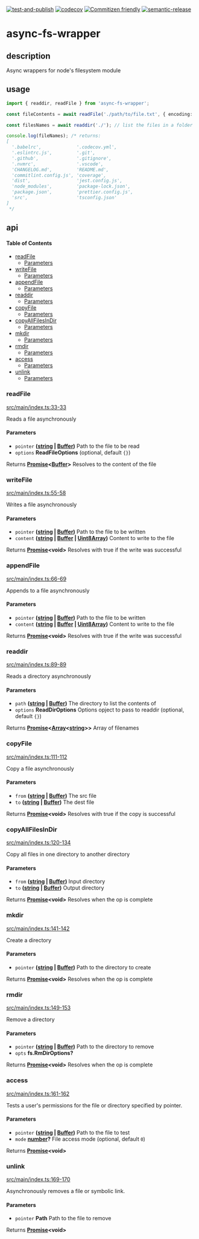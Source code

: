 [![test-and-publish](https://github.com/bbeesley/async-fs/actions/workflows/test-and-publish.yml/badge.svg)](https://github.com/bbeesley/async-fs/actions/workflows/test-and-publish.yml) [![codecov](https://codecov.io/gh/bbeesley/async-fs/branch/master/graph/badge.svg)](https://codecov.io/gh/bbeesley/async-fs) [![Commitizen friendly](https://img.shields.io/badge/commitizen-friendly-brightgreen.svg)](http://commitizen.github.io/cz-cli/) [![semantic-release](https://img.shields.io/badge/%20%20%F0%9F%93%A6%F0%9F%9A%80-semantic--release-e10079.svg)](https://github.com/semantic-release/semantic-release)

# async-fs-wrapper

## description

Async wrappers for node's filesystem module

## usage

```typescript
import { readdir, readFile } from 'async-fs-wrapper';

const fileContents = await readFile('./path/to/file.txt', { encoding: 'utf8' }); // get the content of a file

const filesNames = await readdir('./'); // list the files in a folder

console.log(fileNames); /* returns:
[
  '.babelrc',             '.codecov.yml',
  '.eslintrc.js',         '.git',
  '.github',              '.gitignore',
  '.nvmrc',               '.vscode',
  'CHANGELOG.md',         'README.md',
  'commitlint.config.js', 'coverage',
  'dist',                 'jest.config.js',
  'node_modules',         'package-lock.json',
  'package.json',         'prettier.config.js',
  'src',                  'tsconfig.json'
]
 */
```

## api

<!-- Generated by documentation.js. Update this documentation by updating the source code. -->

#### Table of Contents

*   [readFile](#readfile)
    *   [Parameters](#parameters)
*   [writeFile](#writefile)
    *   [Parameters](#parameters-1)
*   [appendFile](#appendfile)
    *   [Parameters](#parameters-2)
*   [readdir](#readdir)
    *   [Parameters](#parameters-3)
*   [copyFile](#copyfile)
    *   [Parameters](#parameters-4)
*   [copyAllFilesInDir](#copyallfilesindir)
    *   [Parameters](#parameters-5)
*   [mkdir](#mkdir)
    *   [Parameters](#parameters-6)
*   [rmdir](#rmdir)
    *   [Parameters](#parameters-7)
*   [access](#access)
    *   [Parameters](#parameters-8)
*   [unlink](#unlink)
    *   [Parameters](#parameters-9)

### readFile

[src/main/index.ts:33-33](https://github.com/bbeesley/async-fs-wrapper/blob/a54ec2aeffdcfad3ee68d89542951dd8a04a735e/src/main/index.ts#L33-L33 "Source code on GitHub")

Reads a file asynchronously

#### Parameters

*   `pointer` **([string](https://developer.mozilla.org/docs/Web/JavaScript/Reference/Global_Objects/String) | [Buffer](https://nodejs.org/api/buffer.html))** Path to the file to be read
*   `options` **ReadFileOptions**  (optional, default `{}`)

Returns **[Promise](https://developer.mozilla.org/docs/Web/JavaScript/Reference/Global_Objects/Promise)<[Buffer](https://nodejs.org/api/buffer.html)>** Resolves to the content of the file

### writeFile

[src/main/index.ts:55-58](https://github.com/bbeesley/async-fs-wrapper/blob/a54ec2aeffdcfad3ee68d89542951dd8a04a735e/src/main/index.ts#L55-L58 "Source code on GitHub")

Writes a file asynchronously

#### Parameters

*   `pointer` **([string](https://developer.mozilla.org/docs/Web/JavaScript/Reference/Global_Objects/String) | [Buffer](https://nodejs.org/api/buffer.html))** Path to the file to be written
*   `content` **([string](https://developer.mozilla.org/docs/Web/JavaScript/Reference/Global_Objects/String) | [Buffer](https://nodejs.org/api/buffer.html) | [Uint8Array](https://developer.mozilla.org/docs/Web/JavaScript/Reference/Global_Objects/Uint8Array))** Content to write to the file

Returns **[Promise](https://developer.mozilla.org/docs/Web/JavaScript/Reference/Global_Objects/Promise)\<void>** Resolves with true if the write was successful

### appendFile

[src/main/index.ts:66-69](https://github.com/bbeesley/async-fs-wrapper/blob/a54ec2aeffdcfad3ee68d89542951dd8a04a735e/src/main/index.ts#L66-L69 "Source code on GitHub")

Appends to a file asynchronously

#### Parameters

*   `pointer` **([string](https://developer.mozilla.org/docs/Web/JavaScript/Reference/Global_Objects/String) | [Buffer](https://nodejs.org/api/buffer.html))** Path to the file to be written
*   `content` **([string](https://developer.mozilla.org/docs/Web/JavaScript/Reference/Global_Objects/String) | [Buffer](https://nodejs.org/api/buffer.html) | [Uint8Array](https://developer.mozilla.org/docs/Web/JavaScript/Reference/Global_Objects/Uint8Array))** Content to write to the file

Returns **[Promise](https://developer.mozilla.org/docs/Web/JavaScript/Reference/Global_Objects/Promise)\<void>** Resolves with true if the write was successful

### readdir

[src/main/index.ts:89-89](https://github.com/bbeesley/async-fs-wrapper/blob/a54ec2aeffdcfad3ee68d89542951dd8a04a735e/src/main/index.ts#L89-L89 "Source code on GitHub")

Reads a directory asynchronously

#### Parameters

*   `path` **([string](https://developer.mozilla.org/docs/Web/JavaScript/Reference/Global_Objects/String) | [Buffer](https://nodejs.org/api/buffer.html))** The directory to list the contents of
*   `options` **ReadDirOptions** Options opject to pass to readdir (optional, default `{}`)

Returns **[Promise](https://developer.mozilla.org/docs/Web/JavaScript/Reference/Global_Objects/Promise)<[Array](https://developer.mozilla.org/docs/Web/JavaScript/Reference/Global_Objects/Array)<[string](https://developer.mozilla.org/docs/Web/JavaScript/Reference/Global_Objects/String)>>** Array of filenames

### copyFile

[src/main/index.ts:111-112](https://github.com/bbeesley/async-fs-wrapper/blob/a54ec2aeffdcfad3ee68d89542951dd8a04a735e/src/main/index.ts#L111-L112 "Source code on GitHub")

Copy a file asynchronously

#### Parameters

*   `from` **([string](https://developer.mozilla.org/docs/Web/JavaScript/Reference/Global_Objects/String) | [Buffer](https://nodejs.org/api/buffer.html))** The src file
*   `to` **([string](https://developer.mozilla.org/docs/Web/JavaScript/Reference/Global_Objects/String) | [Buffer](https://nodejs.org/api/buffer.html))** The dest file

Returns **[Promise](https://developer.mozilla.org/docs/Web/JavaScript/Reference/Global_Objects/Promise)\<void>** Resolves with true if the copy is successful

### copyAllFilesInDir

[src/main/index.ts:120-134](https://github.com/bbeesley/async-fs-wrapper/blob/a54ec2aeffdcfad3ee68d89542951dd8a04a735e/src/main/index.ts#L120-L134 "Source code on GitHub")

Copy all files in one directory to another directory

#### Parameters

*   `from` **([string](https://developer.mozilla.org/docs/Web/JavaScript/Reference/Global_Objects/String) | [Buffer](https://nodejs.org/api/buffer.html))** Input directory
*   `to` **([string](https://developer.mozilla.org/docs/Web/JavaScript/Reference/Global_Objects/String) | [Buffer](https://nodejs.org/api/buffer.html))** Output directory

Returns **[Promise](https://developer.mozilla.org/docs/Web/JavaScript/Reference/Global_Objects/Promise)\<void>** Resolves when the op is complete

### mkdir

[src/main/index.ts:141-142](https://github.com/bbeesley/async-fs-wrapper/blob/a54ec2aeffdcfad3ee68d89542951dd8a04a735e/src/main/index.ts#L141-L142 "Source code on GitHub")

Create a directory

#### Parameters

*   `pointer` **([string](https://developer.mozilla.org/docs/Web/JavaScript/Reference/Global_Objects/String) | [Buffer](https://nodejs.org/api/buffer.html))** Path to the directory to create

Returns **[Promise](https://developer.mozilla.org/docs/Web/JavaScript/Reference/Global_Objects/Promise)\<void>** Resolves when the op is complete

### rmdir

[src/main/index.ts:149-153](https://github.com/bbeesley/async-fs-wrapper/blob/a54ec2aeffdcfad3ee68d89542951dd8a04a735e/src/main/index.ts#L149-L153 "Source code on GitHub")

Remove a directory

#### Parameters

*   `pointer` **([string](https://developer.mozilla.org/docs/Web/JavaScript/Reference/Global_Objects/String) | [Buffer](https://nodejs.org/api/buffer.html))** Path to the directory to remove
*   `opts` **fs.RmDirOptions?** 

Returns **[Promise](https://developer.mozilla.org/docs/Web/JavaScript/Reference/Global_Objects/Promise)\<void>** Resolves when the op is complete

### access

[src/main/index.ts:161-162](https://github.com/bbeesley/async-fs-wrapper/blob/a54ec2aeffdcfad3ee68d89542951dd8a04a735e/src/main/index.ts#L161-L162 "Source code on GitHub")

Tests a user's permissions for the file or directory specified by pointer.

#### Parameters

*   `pointer` **([string](https://developer.mozilla.org/docs/Web/JavaScript/Reference/Global_Objects/String) | [Buffer](https://nodejs.org/api/buffer.html))** Path to the file to test
*   `mode` **[number](https://developer.mozilla.org/docs/Web/JavaScript/Reference/Global_Objects/Number)?** File access mode (optional, default `0`)

Returns **[Promise](https://developer.mozilla.org/docs/Web/JavaScript/Reference/Global_Objects/Promise)\<void>** 

### unlink

[src/main/index.ts:169-170](https://github.com/bbeesley/async-fs-wrapper/blob/a54ec2aeffdcfad3ee68d89542951dd8a04a735e/src/main/index.ts#L169-L170 "Source code on GitHub")

Asynchronously removes a file or symbolic link.

#### Parameters

*   `pointer` **Path** Path to the file to remove

Returns **[Promise](https://developer.mozilla.org/docs/Web/JavaScript/Reference/Global_Objects/Promise)\<void>** 
